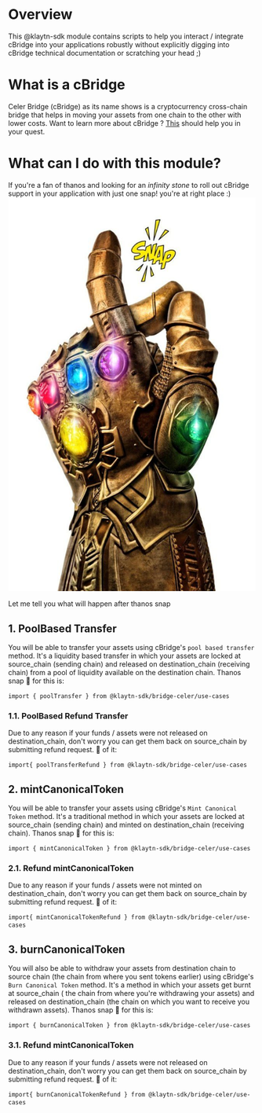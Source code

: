 # Overview
This @klaytn-sdk module contains scripts to help you interact / integrate cBridge into your applications robustly
without explicitly digging into cBridge technical documentation or scratching your head ;)

# What is a cBridge
Celer Bridge (cBridge) as its name shows is a cryptocurrency cross-chain bridge that helps in moving your assets from one chain to the other with lower costs.
Want to learn more about cBridge ? [This](https://cbridge-docs.celer.network) should help you in your quest.

# What can I do with this module?
If you're a fan of thanos and looking for an _infinity stone_ to roll out cBridge support in your application
with just one snap! you're at right place :) 
![img.jpg](./img.jpg)

Let me tell you what will happen after thanos snap

## 1. PoolBased Transfer
You will be able to transfer your assets using cBridge's `pool based transfer`
method. It's a liquidity based transfer in which your assets are locked at source_chain (sending chain) and released on
destination_chain (receiving chain) from a pool of liquidity available on the destination chain.
Thanos snap 🫰 for this is: 
```
import { poolTransfer } from @klaytn-sdk/bridge-celer/use-cases
```

### 1.1. PoolBased Refund Transfer
Due to any reason if your funds / assets were not released on destination_chain, don't worry you can get them back on
source_chain by submitting refund request.
🫰 of it:
``` 
import{ poolTransferRefund } from @klaytn-sdk/bridge-celer/use-cases
```
## 2. mintCanonicalToken
You will be able to transfer your assets using cBridge's `Mint Canonical Token`
method. It's a traditional method in which your assets are locked at source_chain (sending chain) and minted on
destination_chain (receiving chain).
Thanos snap 🫰 for this is:
```
import { mintCanonicalToken } from @klaytn-sdk/bridge-celer/use-cases
```

### 2.1. Refund mintCanonicalToken
Due to any reason if your funds / assets were not minted on destination_chain, don't worry you can get them back on
source_chain by submitting refund request.
🫰 of it:
``` 
import{ mintCanonicalTokenRefund } from @klaytn-sdk/bridge-celer/use-cases
```
## 3. burnCanonicalToken
You will also be able to withdraw your assets from destination chain to source chain (the chain from where you sent tokens earlier) using cBridge's `Burn Canonical Token`
method. It's a method in which your assets get burnt at source_chain ( the chain from where you're withdrawing your assets) and released on
destination_chain (the chain on which you want to receive you withdrawn assets).
Thanos snap 🫰 for this is:
```
import { burnCanonicalToken } from @klaytn-sdk/bridge-celer/use-cases
```

### 3.1. Refund mintCanonicalToken
Due to any reason if your funds / assets were not released on destination_chain, don't worry you can get them back on
source_chain by submitting refund request.
🫰 of it:
``` 
import{ burnCanonicalTokenRefund } from @klaytn-sdk/bridge-celer/use-cases
```
